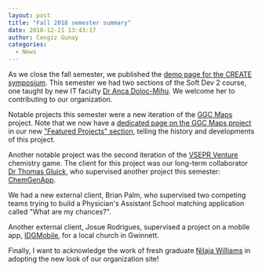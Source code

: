 ```yaml
---
layout: post
title: "Fall 2018 semester summary"
date: 2018-12-21 13:43:17
author: Cengiz Gunay
categories:
  - News
---
```


As we close the fall semester, we published
the [demo page for the CREATE symposium](/itec3870_fa18/). This
semester we had two sections of the Soft Dev 2 course, one taught by
new IT faculty
[Dr Anca Doloc-Mihu](http://www.ggc.edu/about-ggc/directory/anca-doloc-mihu). We
welcome her to contributing to our organization.

Notable projects this semester were a new iteration of
the [GGC Maps](/itec3870_fa18/#GGC+Maps) project. Note that we now
have a [dedicated page on the GGC Maps project](/featured/ggc-maps) in
our new ["Featured Projects" section](/featured/), telling the history
and developments of this project.

Another notable project was the second iteration of
the [VSEPR Venture](/itec3870_fa18/#VSEPR+Venture) chemistry game. The
client for this project was our long-term
collaborator
[Dr Thomas Gluick](http://www.ggc.edu/about-ggc/directory/thomas-gluick),
who supervised another project this
semester: [ChemGenApp](/itec3870_fa18/#ChemGenApp).

We had a new external client, Brian Palm, who supervised two competing
teams trying to build a Physician's Assistant School matching
application called "What are my chances?".

Another external client, Josue Rodrigues, supervised a project on a
mobile app, [IDGMobile](/itec3870_fa18/#IDGMobile), for a local church in Gwinnett.

Finally, I want to acknowledge the work of fresh
graduate
[Nilaja Williams](https://www.linkedin.com/in/nilajawilliams/) in
adopting the new look of our organization site!
